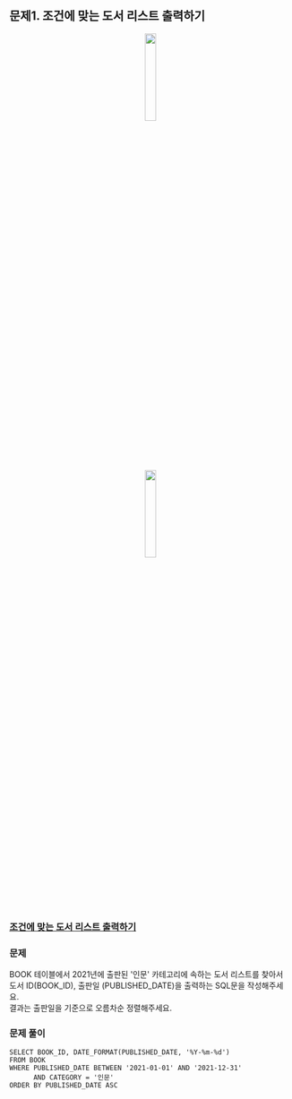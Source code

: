 ## 문제1.  조건에 맞는 도서 리스트 출력하기
<center><img src="https://user-images.githubusercontent.com/77037338/210046143-48a2822b-d593-40b1-ad25-22e639bbc088.png" width="20%" height="20%"></center>
<center><img src="https://user-images.githubusercontent.com/77037338/210046724-5f984c66-80c3-4c70-9fdc-32371e86c30c.png" width="20%" height="20%"></center>

### [조건에 맞는 도서 리스트 출력하기](https://school.programmers.co.kr/learn/courses/30/lessons/144853)

### 문제
BOOK 테이블에서 2021년에 출판된 '인문' 카테고리에 속하는 도서 리스트를 찾아서 도서 ID(BOOK_ID), 출판일 (PUBLISHED_DATE)을 출력하는 SQL문을 작성해주세요.<br>
결과는 출판일을 기준으로 오름차순 정렬해주세요.<br>

### 문제 풀이
```Mysql
SELECT BOOK_ID, DATE_FORMAT(PUBLISHED_DATE, '%Y-%m-%d')
FROM BOOK
WHERE PUBLISHED_DATE BETWEEN '2021-01-01' AND '2021-12-31'
      AND CATEGORY = '인문'
ORDER BY PUBLISHED_DATE ASC
```

